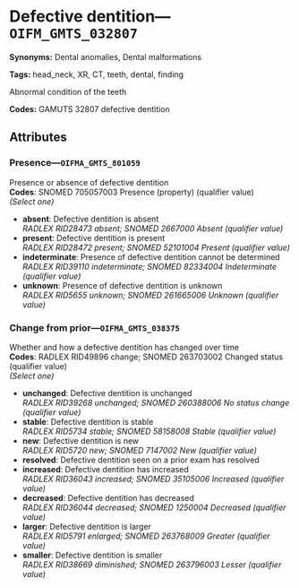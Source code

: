 # Defective dentition—`OIFM_GMTS_032807`

**Synonyms:** Dental anomalies, Dental malformations

**Tags:** head_neck, XR, CT, teeth, dental, finding

Abnormal condition of the teeth

**Codes:** GAMUTS 32807 defective dentition

## Attributes

### Presence—`OIFMA_GMTS_801059`

Presence or absence of defective dentition  
**Codes**: SNOMED 705057003 Presence (property) (qualifier value)  
*(Select one)*

- **absent**: Defective dentition is absent  
_RADLEX RID28473 absent; SNOMED 2667000 Absent (qualifier value)_
- **present**: Defective dentition is present  
_RADLEX RID28472 present; SNOMED 52101004 Present (qualifier value)_
- **indeterminate**: Presence of defective dentition cannot be determined  
_RADLEX RID39110 indeterminate; SNOMED 82334004 Indeterminate (qualifier value)_
- **unknown**: Presence of defective dentition is unknown  
_RADLEX RID5655 unknown; SNOMED 261665006 Unknown (qualifier value)_

### Change from prior—`OIFMA_GMTS_038375`

Whether and how a defective dentition has changed over time  
**Codes**: RADLEX RID49896 change; SNOMED 263703002 Changed status (qualifier value)  
*(Select one)*

- **unchanged**: Defective dentition is unchanged  
_RADLEX RID39268 unchanged; SNOMED 260388006 No status change (qualifier value)_
- **stable**: Defective dentition is stable  
_RADLEX RID5734 stable; SNOMED 58158008 Stable (qualifier value)_
- **new**: Defective dentition is new  
_RADLEX RID5720 new; SNOMED 7147002 New (qualifier value)_
- **resolved**: Defective dentition seen on a prior exam has resolved  
- **increased**: Defective dentition has increased  
_RADLEX RID36043 increased; SNOMED 35105006 Increased (qualifier value)_
- **decreased**: Defective dentition has decreased  
_RADLEX RID36044 decreased; SNOMED 1250004 Decreased (qualifier value)_
- **larger**: Defective dentition is larger  
_RADLEX RID5791 enlarged; SNOMED 263768009 Greater (qualifier value)_
- **smaller**: Defective dentition is smaller  
_RADLEX RID38669 diminished; SNOMED 263796003 Lesser (qualifier value)_